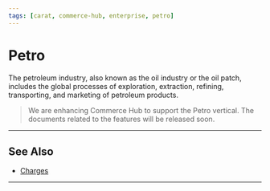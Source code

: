 ```yaml
---
tags: [carat, commerce-hub, enterprise, petro]
---
```



# Petro

The petroleum industry, also known as the oil industry or the oil patch, includes the global processes of exploration, extraction, refining, transporting, and marketing of petroleum products.

<!-- theme : danger -->
>We are enhancing Commerce Hub to support the Petro vertical. The documents related to the features will be released soon.

---

## See Also
- [Charges](?path=docs/Resources/API-Documents/Payments/Charges.md)

---
